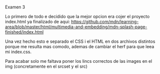 Examen 3

Lo primero de todo e decidido que la mejor opcion era cojer el proyecto index.html ya finalizado de aqui: https://github.com/mdn/learning-area/blob/master/html/multimedia-and-embedding/mdn-splash-page-finished/index.html

Una vez hecho esto e separado el CSS i el HTML en dos archivos distintos porque me resulta mas comodo, ademas de cambiar el herf para que leea mi index.css.



Para acabar solo me faltava poner los lincs correctos de las images en el img (concretamente en el srcset y el src)


